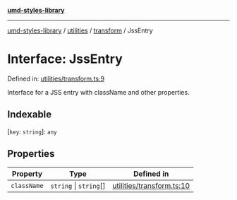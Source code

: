 [**umd-styles-library**](../../../../README.md)

***

[umd-styles-library](../../../../modules.md) / [utilities](../../../README.md) / [transform](../README.md) / JssEntry

# Interface: JssEntry

Defined in: [utilities/transform.ts:9](https://github.com/UMD-Digital/design-system/blob/2d95010ba8e3e1595ebab66599330577b600c5fb/packages/styles/source/utilities/transform.ts#L9)

Interface for a JSS entry with className and other properties.

## Indexable

\[`key`: `string`\]: `any`

## Properties

| Property | Type | Defined in |
| ------ | ------ | ------ |
| <a id="classname"></a> `className` | `string` \| `string`[] | [utilities/transform.ts:10](https://github.com/UMD-Digital/design-system/blob/2d95010ba8e3e1595ebab66599330577b600c5fb/packages/styles/source/utilities/transform.ts#L10) |

